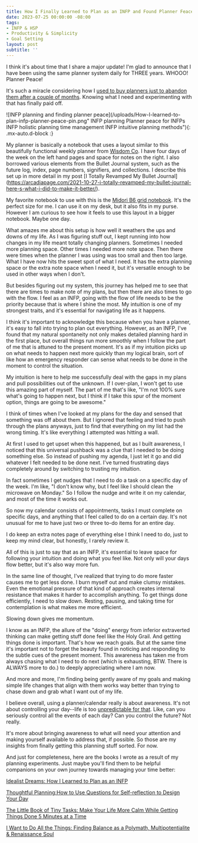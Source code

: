 ```yaml
---
title: How I Finally Learned to Plan as an INFP and Found Planner Feace
date: 2023-07-25 00:00:00 -08:00
tags:
- INFP & HSP
- Productivity & Simplicity
- Goal Setting
layout: post
subtitle: ''
---
```

I think it's about time that I share a major update! I'm glad to announce that I have been using the same planner system daily for THREE years. WHOOO! Planner Peace!

It's such a miracle considering how I [used to buy planners just to abandon them after a couple of months](https://arcadiapage.com/2018/06/how-i-learned-to-plan-as-infp.html). Knowing what I need and experimenting with that has finally paid off.

![INFP planning and finding planner peace](/uploads/How-I-learned-to-plan-infp-planner-peace-pin.png" INFP planning Planner peace for INFPs INFP holistic planning time management INFP intuitive planning methods"){: .mx-auto.d-block :}

My planner is basically a notebook that uses a layout similar to this beautifully functional weekly planner from [Wisdom Co](https://www.wisdomsupplyco.com/collections/best-sellers/products/2024-zero-waste-weekly-planner?al_pg_id=67716419-531f-41c4-a282-71c7d0ecd622). I have four days of the week on the left hand pages and space for notes on the right. I also borrowed various elements from the Bullet Journal system, such as the future log, index, page numbers, signifiers, and collections. I describe this set up in more detail in my post [I Totally Revamped My Bullet Journal] (https://arcadiapage.com/2021-10-27-i-totally-revamped-my-bullet-journal-here-s-what-i-did-to-make-it-better/). 

My favorite notebook to use with this is the [Midori B6 grid notebook](https://www.amazon.com/Midori-notebook-Shinsho-ruled-japan/dp/B005R1BJG6/ref=mp_s_a_1_3?crid=2HNEPD6D70U0D&keywords=midori+b5+slim&qid=1690134221&sprefix=midori+b5+slim%2Caps%2C244&sr=8-3). It's the perfect size for me. I can use it on my desk, but it also fits in my purse. However I am curious to see how it feels to use this layout in a bigger notebook. Maybe one day.

What amazes me about this setup is how well it weathers the ups and downs of my life. As I was figuring stuff out, I kept running into how changes in my life meant totally changing planners. Sometimes I needed more planning space. Other times I needed more note space. Then there were times when the planner I was using was too small and then too large. What I have now hits the sweet spot of what I need. It has the extra planning space or the extra note space when I need it, but it's versatile enough to be used in other ways when I don't.

But besides figuring out my system, this journey has helped me to see that there are times to make note of my plans, but then there are also times to go with the flow. I feel as an INFP, going with the flow of life needs to be the priority because that is where I shine the most. My intuition is one of my strongest traits, and it's essential for navigating life as it happens.

I think it's important to acknowledge this because when you have a planner, it's easy to fall into trying to plan out everything. However, as an INFP, I've found that my natural spontaneity not only makes detailed planning hard in the first place, but overall things run more smoothly when I follow the part of me that is attuned to the present moment.  It's as if my intuition picks up on what needs to happen next more quickly than my logical brain, sort of like how an emergency responder can sense what needs to be done in the moment to control the situation.

My intuition is here to help me successfully deal with the gaps in my plans and pull possibilities out of the unknown. If I over-plan, I won't get to use this amazing part of myself. The part of me that's like, "I'm not 100% sure what's going to happen next, but I think if I take this spur of the moment option, things are going to be awesome."

I think of times when I've looked at my plans for the day and sensed that something was off about them. But I ignored that feeling and tried to push through the plans anyways, just to find that everything on my list had the wrong timing. It's like everything I attempted was hitting a wall.

At first I used to get upset when this happened, but as I built awareness, I noticed that this universal pushback was a clue that I needed to be doing something else. So instead of pushing my agenda, I just let it go and did whatever I felt needed to be done next. I've turned frustrating days completely around by switching to trusting my intuition.

In fact sometimes I get nudges that I need to do a task on a specific day of the week. I'm like, "I don't know why, but I feel like I should clean the microwave on Monday." So I follow the nudge and write it on my calendar, and most of the time it works out.

So now my calendar consists of appointments, tasks I must complete on specific days, and anything that I feel called to do on a certain day. It's not unusual for me to have just two or three to-do items for an entire day.

I do keep an extra notes page of everything else I think I need to do, just to keep my mind clear, but honestly, I rarely review it. 

All of this is just to say that as an INFP, it's essential to leave space for following your intuition and doing what you feel like. Not only will your days flow better, but it's also way more fun. 

In the same line of thought, I've realized that trying to do more faster causes me to get less done. I burn myself out and make clumsy mistakes. Even the emotional pressure of that kind of approach creates internal resistance that makes it harder to accomplish anything. To get things done efficiently, I need to slow down. Resting, pausing, and taking time for contemplation is what makes me more efficient. 

Slowing down gives me momentum.

I know as an INFP, the allure of the "doing" energy from inferior extraverted thinking can make getting stuff done feel like the Holy Grail. And getting things done is important. That's how we reach goals. But at the same time it's important not to forget the beauty found in noticing and responding to the subtle cues of the present moment. This awareness has taken me from always chasing what I need to do next (which is exhausting, BTW. There is ALWAYS more to do.) to deeply appreciating where I am now. 

And more and more, I'm finding being gently aware of my goals and making simple life changes that align with them works way better than trying to chase down and grab what I want out of my life. 

I believe overall, using a planner/calendar really is about awareness. It's not about controlling your day--life is too [unpredictable for that](https://arcadiapage.com/2021-10-25-what-to-do-when-your-day-doesn-t-go-as-planned/). Like, can you seriously control all the events of each day? Can you control the future? Not really. 

It's more about bringing awareness to what will need your attention and making yourself available to address that, if possible. So those are my insights from finally getting this planning stuff sorted. For now.

And just for completeness, here are the books I wrote as a result of my planning experiments. Just maybe you'll find them to be helpful companions on your own journey towards managing your time better:

[Idealist Dreams: How I Learned to Plan as an INFP](https://payhip.com/b/KrBh)

[Thoughtful Planning:How to Use Questions for Self-reflection to Design Your Day](https://payhip.com/b/YSucT)

[The Little Book of Tiny Tasks: Make Your Life More Calm While Getting Things Done 5 Minutes at a Time](https://payhip.com/b/e32lr)

[I Want to Do All the Things: Finding Balance as a Polymath, Multipotentialite & Renaissance Soul](https://payhip.com/b/4ljG)






